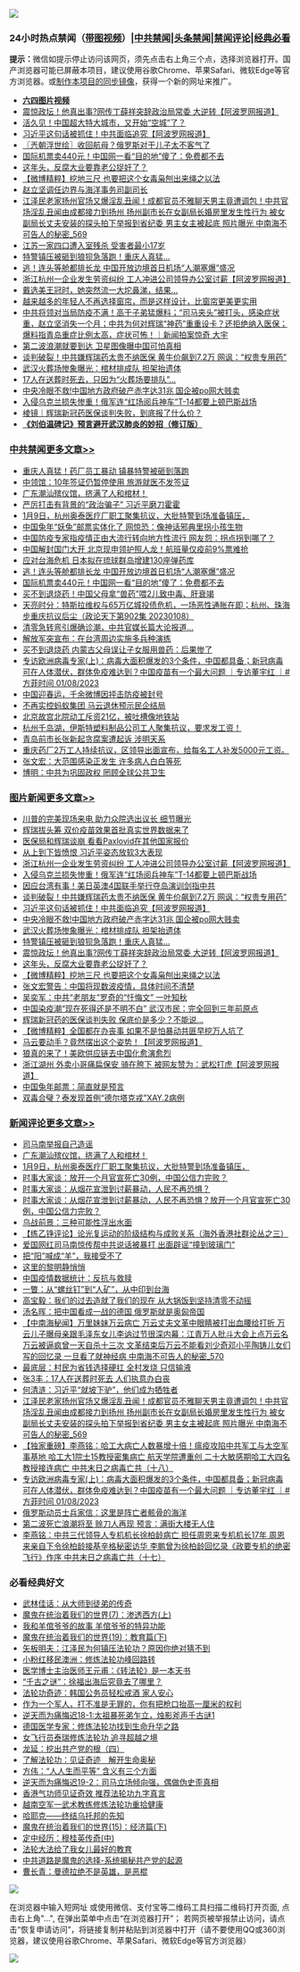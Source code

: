 ![](https://raw.githubusercontent.com/jsvpn/jsproxy/dev/64photo/fqnews-qr.jpg)

<div id="tt">
<h3>24小时热点禁闻（<a href="https://aaa.v2dns.tk/?QAjUl=BgRp5UNKRn&T5Vk=fPVH&Q59Ab=WxGE" target="_blank">带图视频</a>）|<a href="#%E4%B8%AD%E5%85%B1%E7%A6%81%E9%97%BB%E6%9B%B4%E5%A4%9A%E6%96%87%E7%AB%A0">中共禁闻</a>|<a href="#%E5%9B%BE%E7%89%87%E6%96%B0%E9%97%BB%E6%9B%B4%E5%A4%9A%E6%96%87%E7%AB%A0">头条禁闻</a>|<a href="#%E6%96%B0%E9%97%BB%E8%AF%84%E8%AE%BA%E6%9B%B4%E5%A4%9A%E6%96%87%E7%AB%A0">禁闻评论|<a href="#%E5%BF%85%E7%9C%8B%E7%BB%8F%E5%85%B8%E5%A5%BD%E6%96%87">经典必看</a></h3>
<div><b>提示：</b>微信如提示停止访问该网页，须先点击右上角三个点，选择浏览器打开。国产浏览器可能已屏蔽本项目，建议使用谷歌Chrome、苹果Safari、微软Edge等官方浏览器。或<a href="%E5%88%B6%E4%BD%9Cgit%E7%A6%81%E9%97%BB%E9%95%9C%E5%83%8F.md">制作本项目的同步镜像</a>，获得一个新的网址来推广。</div>
<ul>
<li><b><a href="http://d2.v2rss.gq/64.mp4" target="_blank">六四图片视频</a></b></li>
<li><a href="/topimagenews/20230109/1834058.md">震惊政坛！他真出事?网传丁薛祥突辞政治局常委 大逆转【阿波罗网报道】</a></li>
<li><a href="/cnnews/20230109/1833957.md">活久见！中国超大特大城市，又开始“空城”了？</a></li>
<li><a href="/topimagenews/20230109/1834075.md">习近平这句话被抓住！中共面临追究【阿波罗网报道】</a></li>
<li><a href="/ssgc/20230109/1833941.md">〖兲朝浮世绘〗收回航母？俄罗斯对干儿子太不客气了</a></li>
<li><a href="/cbnews/20230109/1834114.md">国际机票卖440元！中国网一看“目的地”傻了：免费都不去</a></li>
<li><a href="/topimagenews/20230109/1834048.md">这年头，反腐大业要靠老公捉奸了？</a></li>
<li><a href="/topimagenews/20230109/1834040.md">【微博精粹】挖地三尺 也要把这个女毒枭刨出来绳之以法</a></li>
<li><a href="/ssgc/20230109/1834162.md">赵立坚调任边界与海洋事务司副司长</a></li>
<li><a href="/comments/20230109/1833952.md">江泽民老家扬州官场又爆淫乱丑闻！成都官员不雅聊天男主竟遭调包！中共官场淫乱丑闻由成都接力到扬州 扬州副市长在女副局长婚房里发生性行为 被女副局长丈夫安装的探头拍下举报到省纪委 男主女主被起底 照片曝光 中南海不可告人的秘密_569</a></li>
<li><a href="/cnnews/20230109/1834160.md">江苏一家四口遭入室残杀 受害者最小17岁</a></li>
<li><a href="/topimagenews/20230109/1834065.md">特警镇压被砸到狼狈急落跑！重庆人真猛…</a></li>
<li><a href="/cbnews/20230109/1834127.md">逃！连头等舱都排长龙 中国开放边境首日机场“人潮塞爆”盛况</a></li>
<li><a href="/topimagenews/20230109/1834131.md">浙江杭州一企业发生劳资纠纷 工人冲进公司领导办公室讨薪【阿波罗网报道】</a></li>
<li><a href="/funmedia/20230109/1834164.md">戴选美王冠时，她突然流一大坨鼻涕，结果…</a></li>
<li><a href="/lifebaike/20230109/1834165.md">越来越多的年轻人不再选择窗帘，而是这样设计，比窗帘更美更实用</a></li>
<li><a href="/sohnews/20230109/1834084.md">中共将领对当局防疫不满！高干子弟猛爆料；“司马夹头”被打头，感染症状重，赵立坚消失一个月；中共为何对辉瑞“神药”重重设卡？还拒绝纳入医保；爆料指青岛重症比例太高，症状可怖！｜新闻拍案惊奇 大宇</a></li>
<li><a href="/baitai/20230109/1834214.md">第二波浪潮就要到达 卫星图像曝中国可怕真相</a></li>
<li><a href="/topimagenews/20230109/1834112.md">谈判破裂！中共嫌辉瑞药太贵不纳医保 黄牛价飙到7.2万 网讽：“权贵专用药”</a></li>
<li><a href="/topimagenews/20230109/1834066.md">武汉火葬场惨象曝光：棺材排成队 担架抬遗体</a></li>
<li><a href="/cnnews/20230109/1834149.md">17人在送葬时死去，只因为“火葬场要排队”…</a></li>
<li><a href="/topimagenews/20230109/1834067.md">中央冷眼不救!中国地方政府破产赤字达31兆 国企被po网大贱卖</a></li>
<li><a href="/topimagenews/20230109/1834130.md">入侵乌克兰损失惨重！俄军连“红场阅兵神车”T-14都要上顿巴斯战场</a></li>
<li><a href="/baitai/20230109/1834167.md">棱镜｜辉瑞新冠药医保谈判失败，到底报了什么价？</a></li>
<li><b><a href="/comments/20200207/1272816.md" target="_blank">《刘伯温碑记》预言避开武汉肺炎的妙招（修订版）</a></b></li>
</ul>
</div>

<div class="catlist">
<h3><a href="/cbnews/" target="_blank">中共禁闻</a><span><a href="/cbnews/" target="_blank" rel="nofollow">更多文章>></a></span></h3>
<ul>
<li><a href="/cbnews/20230110/1834333.md" target="_blank">重庆人真猛！药厂员工暴动 镇暴特警被砸到落跑</a></li>
<li><a href="/cbnews/20230110/1834332.md" target="_blank">中领馆：10年签证仍暂停使用 旅游就医不发签证</a></li>
<li><a href="/comments/20230110/1834325.md" target="_blank">广东潮汕殡仪馆，挤满了人和棺材！</a></li>
<li><a href="/cbnews/20230110/1834318.md" target="_blank">严厉打击有背景的“政治骗子” 习近平磨刀霍霍</a></li>
<li><a href="/comments/20230110/1834302.md" target="_blank">1月9日，杭州奥泰医疗厂职工聚集抗议，大批特警到场准备镇压，</a></li>
<li><a href="/cbnews/20230110/1834264.md" target="_blank">中国兔年“妖兔”邮票实体化了 网惊恐：像神话邪典里拐小孩生物</a></li>
<li><a href="/cbnews/20230110/1834263.md" target="_blank">中国防疫专家指疫情正由大流行转向地方性流行 网友怨：拐点拐到哪了？</a></li>
<li><a href="/cbnews/20230109/1834252.md" target="_blank">中国解封国门大开 北京现申领护照人龙！航班量仅疫前9%票难抢</a></li>
<li><a href="/cbnews/20230109/1834239.md" target="_blank">应对台海危机 日本拟在琉球群岛增建130座弹药库</a></li>
<li><a href="/cbnews/20230109/1834127.md" target="_blank">逃！连头等舱都排长龙 中国开放边境首日机场“人潮塞爆”盛况</a></li>
<li><a href="/cbnews/20230109/1834114.md" target="_blank">国际机票卖440元！中国网一看“目的地”傻了：免费都不去</a></li>
<li><a href="/cbnews/20230109/1834113.md" target="_blank">买不到退烧药！中国父母拿“兽药”喂2儿致中毒、肝衰竭</a></li>
<li><a href="/cbnews/20230109/1833970.md" target="_blank">天亮时分：特斯拉维权与65万亿城投债危机，一场恶性通胀在即；杭州、珠海步重庆抗议后尘（政论天下第902集 20230108）</a></li>
<li><a href="/cbnews/20230109/1833955.md" target="_blank">清零急转弯引爆确诊潮，中共官媒长篇大论报道…</a></li>
<li><a href="/cbnews/20230109/1833954.md" target="_blank">解放军突宣布：在台湾周边实施多兵种演练</a></li>
<li><a href="/cbnews/20230109/1833953.md" target="_blank">买不到退烧药 内蒙古父母误让子女服用兽药：后果惨了</a></li>
<li><a href="/comments/20230109/1833937.md" target="_blank">专访欧洲病毒专家(上)：病毒大面积爆发的3个条件，中国都具备；新冠病毒可在人体潜伏，群体免疫难达到？中国疫苗有一个最大问题 ｜专访董宇红 ｜#方菲时间  01/08/2023</a></li>
<li><a href="/cbnews/20230109/1833935.md" target="_blank">中国迎春运，千余微博因抨击防疫被封号</a></li>
<li><a href="/cbnews/20230109/1833903.md" target="_blank">不再实控蚂蚁集团 马云退休预示民企结局</a></li>
<li><a href="/cbnews/20230109/1833890.md" target="_blank">北京故宫北院动工斥资21亿，被吐槽像地铁站</a></li>
<li><a href="/comments/20230109/1833870.md" target="_blank">杭州千岛湖，伊斯特塑料制品公司工人聚集抗议，要求发工资！</a></li>
<li><a href="/cbnews/20230109/1833862.md" target="_blank">青岛前市长张新起贪腐案遭起诉 涉明天系</a></li>
<li><a href="/comments/20230108/1833849.md" target="_blank">重庆药厂2万工人持续抗议，区领导出面宣布，给每名工人补发5000元工资。</a></li>
<li><a href="/cbnews/20230108/1833840.md" target="_blank">张文宏：大范围感染正发生 许多病人白白等死</a></li>
<li><a href="/cbnews/20230108/1833834.md" target="_blank">博明：中共为巩固政权 罔顾全球公共卫生</a></li>

</ul>
</div>
<div class="catlist">
<h3><a href="/topimagenews/" target="_blank">图片新闻</a><span><a href="/topimagenews/" target="_blank" rel="nofollow">更多文章>></a></span></h3>
<ul>
<li><a href="/topimagenews/20230110/1834317.md" target="_blank">川普的完美现场来电 助力众院选出议长 细节曝光</a></li>
<li><a href="/topimagenews/20230110/1834316.md" target="_blank">辉瑞拔头筹 双价疫苗效果首批真实世界数据来了</a></li>
<li><a href="/topimagenews/20230110/1834315.md" target="_blank">医保局和辉瑞谈崩 看看Paxlovid在其他国家报价</a></li>
<li><a href="/topimagenews/20230110/1834314.md" target="_blank">从上到下皆愤恨 习近平姿态放软3大表现</a></li>
<li><a href="/topimagenews/20230109/1834131.md" target="_blank">浙江杭州一企业发生劳资纠纷 工人冲进公司领导办公室讨薪【阿波罗网报道】</a></li>
<li><a href="/topimagenews/20230109/1834130.md" target="_blank">入侵乌克兰损失惨重！俄军连“红场阅兵神车”T-14都要上顿巴斯战场</a></li>
<li><a href="/topimagenews/20230109/1834126.md" target="_blank">因应台湾有事！美日英澳4国联手举行夺岛演训剑指中共</a></li>
<li><a href="/topimagenews/20230109/1834112.md" target="_blank">谈判破裂！中共嫌辉瑞药太贵不纳医保 黄牛价飙到7.2万 网讽：“权贵专用药”</a></li>
<li><a href="/topimagenews/20230109/1834075.md" target="_blank">习近平这句话被抓住！中共面临追究【阿波罗网报道】</a></li>
<li><a href="/topimagenews/20230109/1834067.md" target="_blank">中央冷眼不救!中国地方政府破产赤字达31兆 国企被po网大贱卖</a></li>
<li><a href="/topimagenews/20230109/1834066.md" target="_blank">武汉火葬场惨象曝光：棺材排成队 担架抬遗体</a></li>
<li><a href="/topimagenews/20230109/1834065.md" target="_blank">特警镇压被砸到狼狈急落跑！重庆人真猛…</a></li>
<li><a href="/topimagenews/20230109/1834058.md" target="_blank">震惊政坛！他真出事?网传丁薛祥突辞政治局常委 大逆转【阿波罗网报道】</a></li>
<li><a href="/topimagenews/20230109/1834048.md" target="_blank">这年头，反腐大业要靠老公捉奸了？</a></li>
<li><a href="/topimagenews/20230109/1834040.md" target="_blank">【微博精粹】挖地三尺 也要把这个女毒枭刨出来绳之以法</a></li>
<li><a href="/topimagenews/20230109/1834006.md" target="_blank">张文宏警告：中国将现数波疫情，具体时间不清楚</a></li>
<li><a href="/topimagenews/20230109/1834005.md" target="_blank">吴奕军：中共“老朋友”罗奇的“忏悔文” 一叶知秋</a></li>
<li><a href="/topimagenews/20230109/1834004.md" target="_blank">中国染疫潮“现在死得还是不明不白” 武汉市民：完全回到三年前原点</a></li>
<li><a href="/topimagenews/20230109/1833921.md" target="_blank">辉瑞新冠药的医保谈判失败 保底价是多少？不能说…</a></li>
<li><a href="/topimagenews/20230108/1833725.md" target="_blank">【微博精粹】全国都在办丧事 如果不是怕暴动共匪早挖万人坑了</a></li>
<li><a href="/topimagenews/20230108/1833678.md" target="_blank">马云要动手？竟然摆出这个姿势！【阿波罗网报道】</a></li>
<li><a href="/topimagenews/20230108/1833671.md" target="_blank">狼真的来了！美欧供应链去中国化愈演愈烈</a></li>
<li><a href="/topimagenews/20230108/1833617.md" target="_blank">浙江湖州 外卖小哥痛扁保安 骑在胯下 被网友赞为：武松打虎【阿波罗网报道】</a></li>
<li><a href="/topimagenews/20230108/1833536.md" target="_blank">中国兔年邮票：简直就是预言</a></li>
<li><a href="/topimagenews/20230108/1833535.md" target="_blank">双毒合璧？泰发现首例“德尔塔克戎”XAY.2病例</a></li>

</ul>
</div>
<div class="catlist">
<h3><a href="/comments/" target="_blank">新闻评论</a><span><a href="/comments/" target="_blank" rel="nofollow">更多文章>></a></span></h3>
<ul>
<li><a href="/comments/20230110/1834349.md" target="_blank">司马南举报自己造谣</a></li>
<li><a href="/comments/20230110/1834325.md" target="_blank">广东潮汕殡仪馆，挤满了人和棺材！</a></li>
<li><a href="/comments/20230110/1834302.md" target="_blank">1月9日，杭州奥泰医疗厂职工聚集抗议，大批特警到场准备镇压，</a></li>
<li><a href="/comments/20230110/1834268.md" target="_blank">时事大家谈：放开一个月官宣死亡30例，中国公信力完败？</a></li>
<li><a href="/comments/20230110/1834267.md" target="_blank">时事大家谈：从烟花宣泄到讨薪暴动，人民不再恐惧？</a></li>
<li><a href="/comments/20230109/1834241.md" target="_blank">时事大家谈：从烟花宣泄到讨薪暴动，人民不再恐惧？放开一个月官宣死亡30例，中国公信力完败？</a></li>
<li><a href="/comments/20230109/1834219.md" target="_blank">乌战前景：三种可能性浮出水面</a></li>
<li><a href="/comments/20230109/1834178.md" target="_blank">【练乙铮评论】论光复运动的阶级结构与成败关系（海外香港社群论丛之三）</a></li>
<li><a href="/comments/20230109/1834173.md" target="_blank">爱国网红司马南惊传帮中共说话被暴打 出面辟谣“撞到玻璃门”</a></li>
<li><a href="/comments/20230109/1834159.md" target="_blank">把“阳”喊成“羊”，我接受不了</a></li>
<li><a href="/comments/20230109/1834158.md" target="_blank">这里的黎明静悄悄</a></li>
<li><a href="/comments/20230109/1834157.md" target="_blank">中国疫情数据统计：反抗与救赎</a></li>
<li><a href="/comments/20230109/1834146.md" target="_blank">一瞥：从“螺丝钉”到“人矿”，从中印到台海</a></li>
<li><a href="/comments/20230109/1834051.md" target="_blank">高宝毅：我们的过去造就了我们的现在 从大锅饭到坚持清零不动摇</a></li>
<li><a href="/comments/20230109/1834014.md" target="_blank">汤名晖：把中国看成一战的德国 俄罗斯就是奥匈帝国</a></li>
<li><a href="/comments/20230109/1833995.md" target="_blank">【中南海秘闻】万里妹妹万云病亡 万云丈夫文革中眼睛被打出血腰给打折 万云儿子曝母亲跟毛泽东女儿李讷过节很深内幕：江青万人批斗大会上点万云名 万云被逼疯曾一天自杀十三次 文革结束后万云不能看刘少奇邓小平陶铸儿女们写的回忆录 一旦看了就神经病 中南海不可告人的秘密_570</a></li>
<li><a href="/comments/20230109/1833984.md" target="_blank">最底层：村民为省钱选择硬扛 全村发烧 只信输液</a></li>
<li><a href="/comments/20230109/1833983.md" target="_blank">张3丰：17人在送葬时死去 人们执意办白丧</a></li>
<li><a href="/comments/20230109/1833962.md" target="_blank">何清涟：习近平“就坡下驴”，他们成为牺牲者</a></li>
<li><a href="/comments/20230109/1833952.md" target="_blank">江泽民老家扬州官场又爆淫乱丑闻！成都官员不雅聊天男主竟遭调包！中共官场淫乱丑闻由成都接力到扬州 扬州副市长在女副局长婚房里发生性行为 被女副局长丈夫安装的探头拍下举报到省纪委 男主女主被起底 照片曝光 中南海不可告人的秘密_569</a></li>
<li><a href="/comments/20230109/1833938.md" target="_blank">【独家重磅】李燕铭：哈工大病亡人数暴增十倍！瘟疫攻陷中共军工与太空军事基地 哈工大1院士15教授密集病亡 航天学院遭重创 二十大敏感期哈工大四名教授接连病亡 中共末日之病毒亡共（十八）</a></li>
<li><a href="/comments/20230109/1833937.md" target="_blank">专访欧洲病毒专家(上)：病毒大面积爆发的3个条件，中国都具备；新冠病毒可在人体潜伏，群体免疫难达到？中国疫苗有一个最大问题 ｜专访董宇红 ｜#方菲时间  01/08/2023</a></li>
<li><a href="/comments/20230109/1833936.md" target="_blank">俄罗斯动员士兵家信：这里是阵亡者骸骨的海洋</a></li>
<li><a href="/comments/20230109/1833908.md" target="_blank">第二波死亡浪潮将至 赊刀人再现 预言：满街大楼无人住</a></li>
<li><a href="/comments/20230109/1833904.md" target="_blank">李燕铭：中共三代领导人专机机长徐柏龄病亡 担任周恩来专机机长17年 周恩来亲自下令徐柏龄接基辛格秘密访华 李鹏曾为徐柏龄回忆录《政要专机的绝密飞行》作序 中共末日之病毒亡共（十七）</a></li>

</ul>
</div>

<div class="catlist">
<h3>必看经典好文</h3>
<ul>
<li><a href="/topimagenews/20130216/104433.md" target="_blank">武林佳话：从大师到徒弟的传奇</a></li>
<li><a href="/topimagenews/20180527/948369.md" target="_blank">魔鬼在统治着我们的世界(7)：渗透西方(上)</a></li>
<li><a href="/tculture/20200917/1398046.md" target="_blank">我和羊倌爷爷的故事 羊倌爷爷的特异功能</a></li>
<li><a href="/comments/20180716/972458.md" target="_blank">魔鬼在统治着我们的世界(19)：教育篇(下)</a></li>
<li><a href="/comments/20220531/1739728.md" target="_blank">矢板明夫：江泽民为何镇压法轮功？原因你绝对猜不到</a></li>
<li><a href="/aomi/life/20210719/1589642.md" target="_blank">小粉红移民澳洲：修炼法轮功峰回路转</a></li>
<li><a href="/comments/20220826/1776760.md" target="_blank">医学博士主治医师王元甫：《转法轮》是一本天书</a></li>
<li><a href="/lifebaike/20210704/1580186.md" target="_blank">“千古之谜”：徐福出海后究竟去了哪里？</a></li>
<li><a href="/comments/20220710/1756469.md" target="_blank">法轮功奇迹：韩国公务员轻松戒酒 家人安心</a></li>
<li><a href="/comments/20221204/1819603.md" target="_blank">作为一个军人，打不准是无罪的，你有把枪口抬高一厘米的权利</a></li>
<li><a href="/tculture/20190304/1091068.md" target="_blank">逆天而为痛悔迟18-1:太祖暴死弟乍立，烛影斧声千古谜1</a></li>
<li><a href="/comments/20200607/783186.md" target="_blank">德国医学专家：修炼法轮功找到生命升华之路</a></li>
<li><a href="/topimagenews/20210720/1544658.md" target="_blank">女飞行员泰瑞修炼法轮功 追寻超越之境</a></li>
<li><a href="/comments/20200930/1405812.md" target="_blank">龙延：挖出共产党的根（四）</a></li>
<li><a href="/comments/20200307/1289968.md" target="_blank">了解法轮功：见证奇迹　解开生命奥秘</a></li>
<li><a href="/comments/20200720/1363377.md" target="_blank">方伟：“人人生而平等” 含义有三个方面</a></li>
<li><a href="/tculture/20190304/1091074.md" target="_blank">逆天而为痛悔迟19-2：司马立场倾向强，偶做伪史歪真相</a></li>
<li><a href="/comments/20200517/1330064.md" target="_blank">香港气功师见证奇效 推荐法轮功九字真言</a></li>
<li><a href="/comments/20190807/1170993.md" target="_blank">越南空军一武术教练修炼法轮功重拾健康</a></li>
<li><a href="/comments/20220516/1733397.md" target="_blank">哈耶克——终结乌托邦的先知</a></li>
<li><a href="/topimagenews/20180610/955499.md" target="_blank">魔鬼在统治着我们的世界(15)：经济篇(下)</a></li>
<li><a href="/tculture/xiulian/20151105/467870.md" target="_blank">定中经历：穆桂英传奇(中)</a></li>
<li><a href="/cbnews/20200516/1329218.md" target="_blank">法轮大法给了我女儿最好的教育</a></li>
<li><a href="/comments/20181209/1044543.md" target="_blank">中共道路是魔鬼的选择-系统揭秘共产党的起源</a></li>
<li><a href="/comments/20220727/1763613.md" target="_blank">曹长青：曼德拉绝不是英雄，是恶棍</a></li>

</ul>
</div>

![](https://raw.githubusercontent.com/jsvpn/jsproxy/dev/64photo/fqnews-qr.jpg)

在浏览器中输入短网址 或使用微信、支付宝等二维码工具扫描二维码打开页面, 点击右上角"...", 在弹出菜单中点击“在浏览器打开”； 若网页被举报禁止访问，请点击“恢复申请访问”，将链接复制并粘贴到浏览器中打开（请不要使用QQ或360浏览器，建议使用谷歌Chrome、苹果Safari、微软Edge等官方浏览器）

![](https://raw.githubusercontent.com/jsvpn/jsproxy/dev/64photo/wx.jpg)